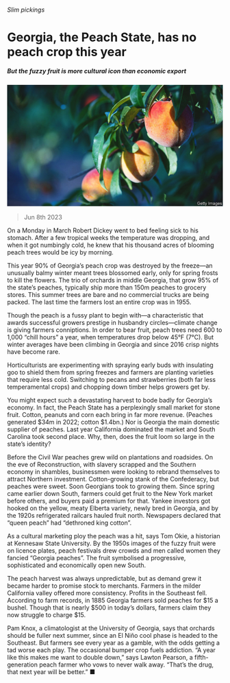###### Slim pickings

# Georgia, the Peach State, has no peach crop this year 

##### But the fuzzy fruit is more cultural icon than economic export 

![image](images/20230610_USP003.jpg) 

> Jun 8th 2023 

On a Monday in March Robert Dickey went to bed feeling sick to his stomach. After a few tropical weeks the temperature was dropping, and when it got numbingly cold, he knew that his thousand acres of blooming peach trees would be icy by morning. 

This year 90% of Georgia’s peach crop was destroyed by the freeze—an unusually balmy winter meant trees blossomed early, only for spring frosts to kill the flowers. The trio of orchards in middle Georgia, that grow 95% of the state’s peaches, typically ship more than 150m peaches to grocery stores. This summer trees are bare and no commercial trucks are being packed. The last time the farmers lost an entire crop was in 1955. 

Though the peach is a fussy plant to begin with—a characteristic that awards successful growers prestige in husbandry circles—climate change is giving farmers conniptions. In order to bear fruit, peach trees need 600 to 1,000 “chill hours” a year, when temperatures drop below 45°F (7°C). But winter averages have been climbing in Georgia and since 2016 crisp nights have become rare. 

Horticulturists are experimenting with spraying early buds with insulating goo to shield them from spring freezes and farmers are planting varieties that require less cold. Switching to pecans and strawberries (both far less temperamental crops) and chopping down timber helps growers get by. 

You might expect such a devastating harvest to bode badly for Georgia’s economy. In fact, the Peach State has a perplexingly small market for stone fruit. Cotton, peanuts and corn each bring in far more revenue. (Peaches generated $34m in 2022; cotton $1.4bn.) Nor is Georgia the main domestic supplier of peaches. Last year California dominated the market and South Carolina took second place. Why, then, does the fruit loom so large in the state’s identity?

Before the Civil War peaches grew wild on plantations and roadsides. On the eve of Reconstruction, with slavery scrapped and the Southern economy in shambles, businessmen were looking to rebrand themselves to attract Northern investment. Cotton-growing stank of the Confederacy, but peaches were sweet. Soon Georgians took to growing them. Since spring came earlier down South, farmers could get fruit to the New York market before others, and buyers paid a premium for that. Yankee investors got hooked on the yellow, meaty Elberta variety, newly bred in Georgia, and by the 1920s refrigerated railcars hauled fruit north. Newspapers declared that “queen peach” had “dethroned king cotton”. 

As a cultural marketing ploy the peach was a hit, says Tom Okie, a historian at Kennesaw State University. By the 1950s images of the fuzzy fruit were on licence plates, peach festivals drew crowds and men called women they fancied “Georgia peaches”. The fruit symbolised a progressive, sophisticated and economically open new South. 

The peach harvest was always unpredictable, but as demand grew it became harder to promise stock to merchants. Farmers in the milder California valley offered more consistency. Profits in the Southeast fell. According to farm records, in 1885 Georgia farmers sold peaches for $15 a bushel. Though that is nearly $500 in today’s dollars, farmers claim they now struggle to charge $15.

Pam Knox, a climatologist at the University of Georgia, says that orchards should be fuller next summer, since an El Niño cool phase is headed to the Southeast. But farmers see every year as a gamble, with the odds getting a tad worse each play. The occasional bumper crop fuels addiction. “A year like this makes me want to double down,” says Lawton Pearson, a fifth-generation peach farmer who vows to never walk away. “That’s the drug, that next year will be better.” ■


